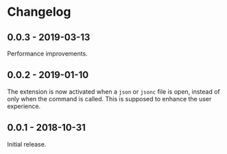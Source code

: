 # Changelog

## 0.0.3 - 2019-03-13
Performance improvements.

## 0.0.2 - 2019-01-10
The extension is now activated when a `json` or `jsonc` file is open, instead of only when the command is called. This is supposed to enhance the user experience.

## 0.0.1 - 2018-10-31
Initial release.
